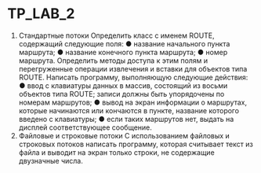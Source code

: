 # TP_LAB_2
1. Стандартные потоки
Определить класс с именем ROUTE, содержащий следующие поля:
● название начального пункта маршрута;
● название конечного пункта маршрута;
● номер маршрута.
Определить методы доступа к этим полям и перегруженные операции
извлечения и вставки для объектов типа ROUTE.
Написать программу, выполняющую следующие действия:
● ввод с клавиатуры данных в массив, состоящий из восьми объектов
типа ROUTE; записи должны быть упорядочены по номерам
маршрутов;
● вывод на экран информации о маршрутах, которые начинаются или
кончаются в пункте, название которого введено с клавиатуры;
● если таких маршрутов нет, выдать на дисплей соответствующее
сообщение.
2. Файловые и строковые потоки
С использованием файловых и строковых потоков написать программу,
которая считывает текст из файла и выводит на экран только строки, не
содержащие двузначные числа.
